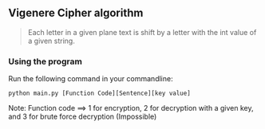## Vigenere Cipher algorithm

> Each letter in a given plane text is shift by a letter with the int value of a given string.

### Using the program

Run the following command in your commandline:

```shell
python main.py [Function Code][Sentence][key value]
```

Note: Function code ==> 1 for encryption, 2 for decryption with a given key, and 3 for brute force decryption (Impossible)